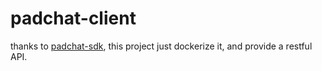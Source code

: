 # padchat-client

thanks to [padchat-sdk](https://github.com/binsee/padchat-sdk), this project just dockerize it, and provide a restful API.

